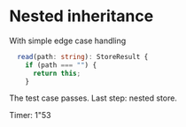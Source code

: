 # Nested inheritance

With simple edge case handling 

```ts
  read(path: string): StoreResult {
    if (path === "") {
      return this;
    }
```

The test case passes. Last step: nested store.

Timer: 1"53
